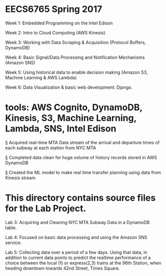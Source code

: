 # EECS6765 Spring 2017

Week 1: Embedded Programming on the Intel Edison

Week 2: Intro to Cloud Computing (AWS Kinesis)

Week 3: Working with Data Scraping & Acquisition (Protocol Buffers, DynamoDB)

Week 4: Basic Signal/Data Processing and Notification Mechanisms (Amazon SNS)

Week 5: Using historical data to enable decision making (Amazon S3, Machine Learning & AWS Lambda)

Week 6: Data Visualization & basic web development: Django.


# tools: AWS Cognito, DynamoDB, Kinesis, S3, Machine Learning, Lambda, SNS, Intel Edison

§ Acquired real-time MTA Data stream of the arrival and departure times of each subway at each station from NYC MTA

§ Completed data clean for huge volume of history records stored in AWS DynamoDB

§ Created the ML model to make real time transfer planning using data from Kinesis stream



# This directory contains source files for the Lab Project.

Lab 3: Acquiring and Cleaning NYC MTA Subway Data in a DynamoDB table.

Lab 4: Focused on basic data processing and using the Amazon SNS service.

Lab 5: Collecting data over a period of a few days. Using that data, in addition to current data points to predict the realtime 
performance of a choice between the local (1) or express(2,3) trains at the 96th Station, when heading downtown towards 42nd Street, 
Times Square.

